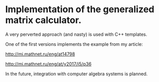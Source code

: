 # Implementation of the generalized matrix calculator.

A very perverted approach (and nasty) is used with C++ templates.

One of the first versions implements the example from my article:

http://mi.mathnet.ru/eng/at14798

http://mi.mathnet.ru/eng/at/y2017/i5/p36

In the future, integration with computer algebra systems is planned.